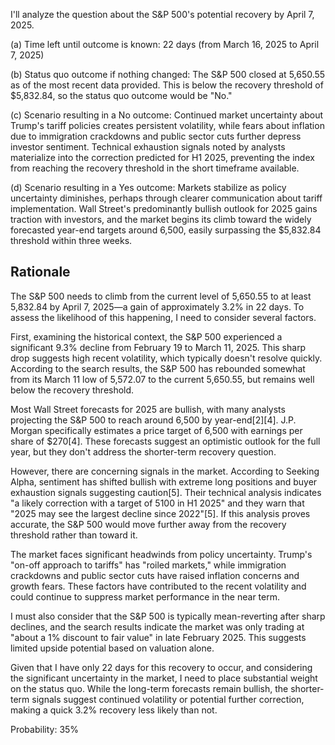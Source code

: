 I'll analyze the question about the S&P 500's potential recovery by April 7, 2025.

(a) Time left until outcome is known: 22 days (from March 16, 2025 to April 7, 2025)

(b) Status quo outcome if nothing changed: The S&P 500 closed at 5,650.55 as of the most recent data provided. This is below the recovery threshold of $5,832.84, so the status quo outcome would be "No."

(c) Scenario resulting in a No outcome: Continued market uncertainty about Trump's tariff policies creates persistent volatility, while fears about inflation due to immigration crackdowns and public sector cuts further depress investor sentiment. Technical exhaustion signals noted by analysts materialize into the correction predicted for H1 2025, preventing the index from reaching the recovery threshold in the short timeframe available.

(d) Scenario resulting in a Yes outcome: Markets stabilize as policy uncertainty diminishes, perhaps through clearer communication about tariff implementation. Wall Street's predominantly bullish outlook for 2025 gains traction with investors, and the market begins its climb toward the widely forecasted year-end targets around 6,500, easily surpassing the $5,832.84 threshold within three weeks.

## Rationale

The S&P 500 needs to climb from the current level of 5,650.55 to at least 5,832.84 by April 7, 2025—a gain of approximately 3.2% in 22 days. To assess the likelihood of this happening, I need to consider several factors.

First, examining the historical context, the S&P 500 experienced a significant 9.3% decline from February 19 to March 11, 2025. This sharp drop suggests high recent volatility, which typically doesn't resolve quickly. According to the search results, the S&P 500 has rebounded somewhat from its March 11 low of 5,572.07 to the current 5,650.55, but remains well below the recovery threshold.

Most Wall Street forecasts for 2025 are bullish, with many analysts projecting the S&P 500 to reach around 6,500 by year-end[2][4]. J.P. Morgan specifically estimates a price target of 6,500 with earnings per share of $270[4]. These forecasts suggest an optimistic outlook for the full year, but they don't address the shorter-term recovery question.

However, there are concerning signals in the market. According to Seeking Alpha, sentiment has shifted bullish with extreme long positions and buyer exhaustion signals suggesting caution[5]. Their technical analysis indicates "a likely correction with a target of 5100 in H1 2025" and they warn that "2025 may see the largest decline since 2022"[5]. If this analysis proves accurate, the S&P 500 would move further away from the recovery threshold rather than toward it.

The market faces significant headwinds from policy uncertainty. Trump's "on-off approach to tariffs" has "roiled markets," while immigration crackdowns and public sector cuts have raised inflation concerns and growth fears. These factors have contributed to the recent volatility and could continue to suppress market performance in the near term.

I must also consider that the S&P 500 is typically mean-reverting after sharp declines, and the search results indicate the market was only trading at "about a 1% discount to fair value" in late February 2025. This suggests limited upside potential based on valuation alone.

Given that I have only 22 days for this recovery to occur, and considering the significant uncertainty in the market, I need to place substantial weight on the status quo. While the long-term forecasts remain bullish, the shorter-term signals suggest continued volatility or potential further correction, making a quick 3.2% recovery less likely than not.

Probability: 35%